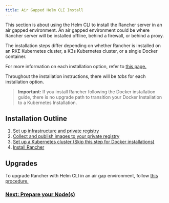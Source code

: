 ```yaml
---
title: Air Gapped Helm CLI Install
---
```


<head>
  <link rel="canonical" href="https://ranchermanager.docs.rancher.com/pages-for-subheaders/air-gapped-helm-cli-install"/>
</head>

This section is about using the Helm CLI to install the Rancher server in an air gapped environment. An air gapped environment could be where Rancher server will be installed offline, behind a firewall, or behind a proxy.

The installation steps differ depending on whether Rancher is installed on an RKE Kubernetes cluster, a K3s Kubernetes cluster, or a single Docker container.

For more information on each installation option, refer to [this page.](../../installation-and-upgrade.md)

Throughout the installation instructions, there will be _tabs_ for each installation option.

> **Important:** If you install Rancher following the Docker installation guide, there is no upgrade path to transition your Docker Installation to a Kubernetes Installation.

## Installation Outline

1. [Set up infrastructure and private registry](infrastructure-private-registry.md)
2. [Collect and publish images to your private registry](publish-images.md)
3. [Set up a Kubernetes cluster (Skip this step for Docker installations)](install-kubernetes.md)
4. [Install Rancher](install-rancher-ha.md)

## Upgrades

To upgrade Rancher with Helm CLI in an air gap environment, follow [this procedure.](../../install-upgrade-on-a-kubernetes-cluster/upgrades/upgrades.md)

### [Next: Prepare your Node(s)](infrastructure-private-registry.md)

